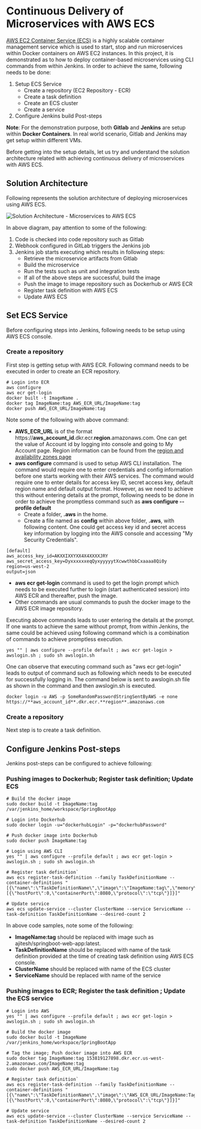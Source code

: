 # Continuous Delivery of Microservices with AWS ECS

[AWS EC2 Container Service (ECS)](http://docs.aws.amazon.com/AmazonECS/latest/developerguide/Welcome.html) is a highly scalable container management service which is used to start, stop and run microservices within Docker containers on AWS EC2 instances. In this project, it is demonstrated as to how to deploy container-based microservices using CLI commands from within Jenkins. In order to achieve the same, following needs to be done:

 1. Setup ECS Service
    - Create a repository (EC2 Repository - ECR)
    - Create a task definition 
    - Create an ECS cluster
    - Create a service
 2. Configure Jenkins build Post-steps 

**Note**: For the demonstration purpose, both **Gitlab** and **Jenkins** are setup within **Docker Containers**. In real world scenario, Gitlab and Jenkins may get setup within different VMs.

Before getting into the setup details, let us try and understand the solution architecture related with achieving continuous delivery of microservices with AWS ECS.

## Solution Architecture 

Following represents the solution architecture of deploying microservices using AWS ECS.

![Solution Architecture - Microservices to AWS ECS](https://github.com/eajitesh/Continuous-Delivery-Microservices-AWS/blob/master/images/aws_ecs.png)

In above diagram, pay attention to some of the following:

 1. Code is checked into code repository such as Gitlab
 2. Webhook configured in GitLab triggers the Jenkins job
 3. Jenkins job starts executing which results in following steps:
    - Retrieve the microservice artifacts from Gitlab
    - Build the microservice
    - Run the tests such as unit and integration tests
    - If all of the above steps are successful, build the image 
    - Push the image to image repository such as Dockerhub or AWS ECR
    - Register task definition with AWS ECS
    - Update AWS ECS

## Set ECS Service 

Before configuring steps into Jenkins, following needs to be setup using AWS ECS console.

### Create a repository

First step is getting setup with AWS ECR. Following command needs to be executed in order to create an ECR repository.
```
# Login into ECR
aws configure
aws ecr get-login
docker built -t ImageName .
docker tag ImageName:tag AWS_ECR_URL/ImageName:tag
docker push AWS_ECR_URL/ImageName:tag
```
Note some of the following with above command:
 - **AWS_ECR_URL** is of the format https://__aws_account_id__.dkr.ecr.__region__.amazonaws.com. One can get the value of Account id by logging into console and going to My Account page. Region information can be found from the [region and availability zones page](http://docs.aws.amazon.com/AWSEC2/latest/UserGuide/using-regions-availability-zones.html)
 - **aws configure** command is used to setup AWS CLI installation. The command would require one to enter credentials and config information before one starts working with their AWS services. The command would require one to enter details for access key ID, secret access key, default region name and default output format. However, as we need to achieve this without entering details at the prompt, following needs to be done in order to achieve the promptless command such as **aws configure --profile default**
    - Create a folder, **.aws** in the home.
    - Create a file named as **config** within above folder, **.aws**, with following content. One could get access key id and secret access key information by logging into the AWS console and accessing "My Security Credentials".
```
[default]
aws_access_key_id=AKXXIXXYXX4X4XXXXJRY
aws_secret_access_key=DyxxxxxxeqQyxyyyyytXcwwthbbCxaaaa8Qi0y
region=us-west-2
output=json
```
 - **aws ecr get-login** command is used to get the login prompt which needs to be executed further to login (start authenticated session) into AWS ECR and thereafter, push the image.
 - Other commands are usual commands to push the docker image to the AWS ECR image repository.

Executing above commands leads to user entering the details at the prompt. If one wants to achieve the same without prompt, from within Jenkins, the same could be achieved using following command which is a combination of commands to achieve promptless execution. 

```
yes "" | aws configure --profile default ; aws ecr get-login > awslogin.sh ; sudo sh awslogin.sh
```
One can observe that executing command such as "aws ecr get-login" leads to output of command such as following which needs to be executed for successfully logging in. The command below is sent to awslogin.sh file as shown in the command and then awslogin.sh is executed. 
```
docker login -u AWS -p SomeRandomPasswordStringSentByAWS -e none https://**aws_account_id**.dkr.ecr.**region**.amazonaws.com
```

### Create a repository

Next step is to create a task definition.


## Configure Jenkins Post-steps

Jenkins post-steps can be configured to achieve following:

### Pushing images to Dockerhub; Register task definition; Update ECS

```
# Build the docker image
sudo docker build -t ImageName:tag /var/jenkins_home/workspace/SpringBootApp

# Login into Dockerhub
sudo docker login -u="dockerhubLogin" -p="dockerhubPassword"

# Push docker image into Dockerhub
sudo docker push ImageName:tag

# Login using AWS CLI
yes "" | aws configure --profile default ; aws ecr get-login > awslogin.sh ; sudo sh awslogin.sh

# Register task definition`
aws ecs register-task-definition --family TaskDefinitionName --container-definitions "[{\"name\":\"TaskDefinitionName\",\"image\":\"ImageName:tag\",\"memory\":300,\"portMappings\":[{\"hostPort\":0,\"containerPort\":8080,\"protocol\":\"tcp\"}]}]" 

# Update service
aws ecs update-service --cluster ClusterName --service ServiceName --task-definition TaskDefinitionName --desired-count 2
```
In above code samples, note some of the following:
 - **ImageName:tag** should be replaced with image such as ajitesh/springboot-web-app:latest. 
 - **TaskDefinitionName** should be replaced with name of the task definition provided at the time of creating task definition using AWS ECS console.
 - **ClusterName** should be replaced with name of the ECS cluster
 - **ServiceName** should be replaced with name of the service

### Pushing images to ECR; Register the task definition ; Update the ECS service
```
# Login into AWS
yes "" | aws configure --profile default ; aws ecr get-login > awslogin.sh ; sudo sh awslogin.sh

# Build the docker image
sudo docker build -t ImageName /var/jenkins_home/workspace/SpringBootApp

# Tag the image; Push docker image into AWS ECR
sudo docker tag ImageName:tag 153819127898.dkr.ecr.us-west-2.amazonaws.com/ImageName:tag
sudo docker push AWS_ECR_URL/ImageName:tag

# Register task definition`
aws ecs register-task-definition --family TaskDefinitionName --container-definitions "[{\"name\":\"TaskDefinitionName\",\"image\":\"AWS_ECR_URL/ImageName:Tag\",\"memory\":300,\"portMappings\":[{\"hostPort\":0,\"containerPort\":8080,\"protocol\":\"tcp\"}]}]" 

# Update service
aws ecs update-service --cluster ClusterName --service ServiceName --task-definition TaskDefinitionName --desired-count 2
```

